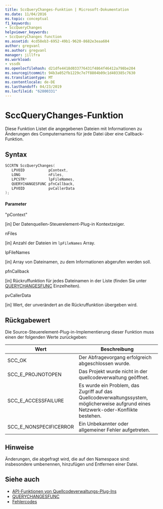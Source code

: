 ```yaml
---
title: SccQueryChanges-Funktion | Microsoft-Dokumentation
ms.date: 11/04/2016
ms.topic: conceptual
f1_keywords:
- SccQueryChanges
helpviewer_keywords:
- SccQueryChanges function
ms.assetid: 4cd58eb3-6952-49b1-9620-8682e3eaa604
author: gregvanl
ms.author: gregvanl
manager: jillfra
ms.workload:
- vssdk
ms.openlocfilehash: d21dfe4418d033776431f4864f46412a798be204
ms.sourcegitcommit: 94b3a052fb1229c7e7f8804b09c1d403385c7630
ms.translationtype: MT
ms.contentlocale: de-DE
ms.lasthandoff: 04/23/2019
ms.locfileid: "62800331"
---
```

# <a name="sccquerychanges-function"></a>SccQueryChanges-Funktion
Diese Funktion Listet die angegebenen Dateien mit Informationen zu Änderungen des Computernamens für jede Datei über eine Callback-Funktion.

## <a name="syntax"></a>Syntax

```cpp
SCCRTN SccQueryChanges(
   LPVOID           pContext,
   LONG             nFiles,
   LPCSTR*          lpFileNames,
   QUERYCHANGESFUNC pfnCallback,
   LPVOID           pvCallerData
);
```

#### <a name="parameters"></a>Parameter
 "pContext"

[in] Der Datenquellen-Steuerelement-Plug-in Kontextzeiger.

 nFiles

[in] Anzahl der Dateien im `lpFileNames` Array.

 lpFileNames

[in] Array von Dateinamen, zu dem Informationen abgerufen werden soll.

 pfnCallback

[in] Rückruffunktion für jedes Dateinamen in der Liste (finden Sie unter [QUERYCHANGESFUNC](../extensibility/querychangesfunc.md) Einzelheiten).

 pvCallerData

[in] Wert, der unverändert an die Rückruffunktion übergeben wird.

## <a name="return-value"></a>Rückgabewert
 Die Source-Steuerelement-Plug-in-Implementierung dieser Funktion muss einen der folgenden Werte zurückgeben:

|Wert|Beschreibung|
|-----------|-----------------|
|SCC_OK|Der Abfragevorgang erfolgreich abgeschlossen wurde.|
|SCC_E_PROJNOTOPEN|Das Projekt wurde nicht in der quellcodeverwaltung geöffnet.|
|SCC_E_ACCESSFAILURE|Es wurde ein Problem, das Zugriff auf das Quellcodeverwaltungssystem, möglicherweise aufgrund eines Netzwerk-oder-Konflikte bestehen.|
|SCC_E_NONSPECIFICERROR|Ein Unbekannter oder allgemeiner Fehler aufgetreten.|

## <a name="remarks"></a>Hinweise
 Änderungen, die abgefragt wird, die auf den Namespace sind: insbesondere umbenennen, hinzufügen und Entfernen einer Datei.

## <a name="see-also"></a>Siehe auch
- [API-Funktionen von Quellcodeverwaltungs-Plug-Ins](../extensibility/source-control-plug-in-api-functions.md)
- [QUERYCHANGESFUNC](../extensibility/querychangesfunc.md)
- [Fehlercodes](../extensibility/error-codes.md)